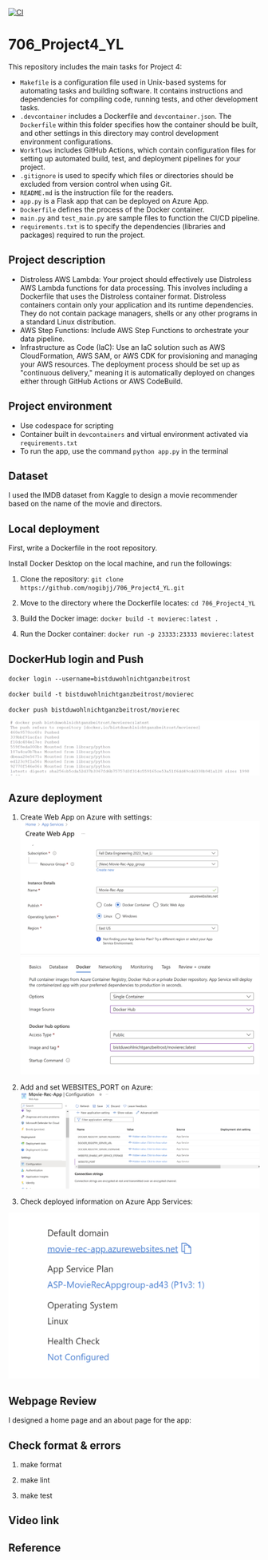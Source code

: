 [![CI](https://github.com/nogibjj/706_Project4_YL/actions/workflows/cicd.yml/badge.svg)](https://github.com/nogibjj/706_Project4_YL/actions/workflows/cicd.yml)

# 706_Project4_YL

This repository includes the main tasks for Project 4:

* `Makefile` is a configuration file used in Unix-based systems for automating tasks and building software. It contains instructions and dependencies for compiling code, running tests, and other development tasks.
* `.devcontainer` includes a Dockerfile and `devcontainer.json`. The `Dockerfile` within this folder specifies how the container should be built, and other settings in this directory may control development environment configurations.
* `Workflows` includes GitHub Actions, which contain configuration files for setting up automated build, test, and deployment pipelines for your project.
* `.gitignore` is used to specify which files or directories should be excluded from version control when using Git.
* `README.md` is the instruction file for the readers.
* `app.py` is a Flask app that can be deployed on Azure App.
* `Dockerfile` defines the process of the Docker container.
* `main.py` and `test_main.py` are sample files to function the CI/CD pipeline.
* `requirements.txt` is to specify the dependencies (libraries and packages) required to run the project.

## Project description

* Distroless AWS Lambda: Your project should effectively use Distroless
AWS Lambda functions for data processing. This involves including a
Dockerfile that uses the Distroless container format. Distroless containers
contain only your application and its runtime dependencies. They do not
contain package managers, shells or any other programs in a standard
Linux distribution.
* AWS Step Functions: Include AWS Step Functions to orchestrate your
data pipeline.
* Infrastructure as Code (IaC): Use an IaC solution such as AWS
CloudFormation, AWS SAM, or AWS CDK for provisioning and managing
your AWS resources. The deployment process should be set up as
"continuous delivery," meaning it is automatically deployed on changes
either through GitHub Actions or AWS CodeBuild.

## Project environment

* Use codespace for scripting
* Container built in `devcontainers` and virtual environment activated via `requirements.txt`
* To run the app, use the command `python app.py` in the terminal

## Dataset

I used the IMDB dataset from Kaggle to design a movie recommender based on the name of the movie and directors. 

## Local deployment

First, write a Dockerfile in the root repository.

Install Docker Desktop on the local machine, and run the followings:

1. Clone the repository: `git clone https://github.com/nogibjj/706_Project4_YL.git`

2. Move to the directory where the Dockerfile locates: `cd 706_Project4_YL`

3. Build the Docker image: `docker build -t movierec:latest .`

4. Run the Docker container: `docker run -p 23333:23333 movierec:latest`

## DockerHub login and Push

`docker login --username=bistduwohlnichtganzbeitrost`

`docker build -t bistduwohlnichtganzbeitrost/movierec`

`docker push bistduwohlnichtganzbeitrost/movierec`

![Alt text](images/dockerpush.png)

## Azure deployment

1. Create Web App on Azure with settings:
![Alt text](images/azure01.png)
![Alt text](images/azure02.png)

2. Add and set WEBSITES_PORT on Azure:
![Alt text](images/configuration.png)

3. Check deployed information on Azure App Services:

![Alt text](images/deployed_info.png)

## Webpage Review

I designed a home page and an about page for the app:

## Check format & errors

1. make format

2. make lint

3. make test


## Video link


## Reference

